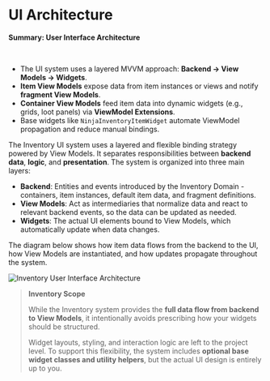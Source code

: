 # UI Architecture
<primary-label ref="inventory"/>

<tldr>
    <p><b>Summary: User Interface Architecture</b></p>
    <br/>
    <ul>
        <li>The UI system uses a layered MVVM approach: <b>Backend → View Models → Widgets</b>.</li>
        <li><b>Item View Models</b> expose data from item instances or views and notify <b>fragment View Models</b>.</li>
        <li><b>Container View Models</b> feed item data into dynamic widgets (e.g., grids, loot panels) via <b>ViewModel Extensions</b>.</li>        
        <li>Base widgets like <code>NinjaInventoryItemWidget</code> automate ViewModel propagation and reduce manual bindings.</li>
    </ul>
</tldr>

The Inventory UI system uses a layered and flexible binding strategy powered by View Models. It separates responsibilities 
between **backend data**, **logic**, and **presentation**. The system is organized into three main layers:

- **Backend**: Entities and events introduced by the Inventory Domain - containers, item instances, default item data, and fragment definitions.
- **View Models**: Act as intermediaries that normalize data and react to relevant backend events, so the data can be updated as needed.
- **Widgets**: The actual UI elements bound to View Models, which automatically update when data changes.

The diagram below shows how item data flows from the backend to the UI, how View Models are instantiated, and how updates 
propagate throughout the system.

<img src="inv_ui_mvvm_layers.png" alt="Inventory User Interface Architecture"/>

> **Inventory Scope**
>
> While the Inventory system provides the **full data flow from backend to View Models**, it intentionally avoids prescribing 
> how your widgets should be structured.
> 
> Widget layouts, styling, and interaction logic are left to the project level. To support this flexibility, the system 
> includes **optional base widget classes and utility helpers**, but the actual UI design is entirely up to you.

